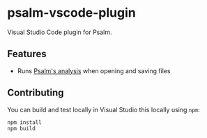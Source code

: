 # psalm-vscode-plugin

Visual Studio Code plugin for Psalm.

## Features

- Runs [Psalm's analysis](https://getpsalm.org) when opening and saving files

## Contributing

You can build and test locally in Visual Studio this locally using `npm`:

```
npm install
npm build
```
